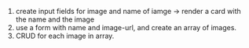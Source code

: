 
1) create input fields for image and name of iamge -> render a card with the name and the image
2) use a form with name and image-url, and create an array of images.
3) CRUD for each image in array.